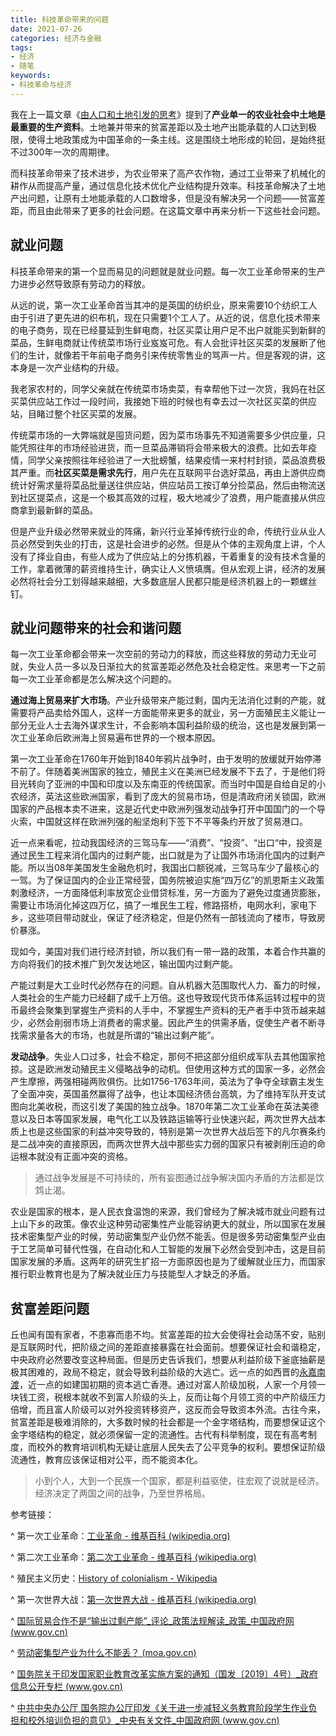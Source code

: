 ```yaml
---
title: 科技革命带来的问题
date: 2021-07-26
categories: 经济与金融
tags: 
- 经济
- 随笔
keywords:
- 科技革命与经济
---
```


我在上一篇文章《[由人口和土地引发的思考](https://zhuanlan.zhihu.com/p/363367093)》提到了**产业单一的农业社会中土地是最重要的生产资料**。土地兼并带来的贫富差距以及土地产出能承载的人口达到极限，使得土地政策成为中国革命的一条主线。这是围绕土地形成的轮回，是始终挺不过300年一次的周期律。

而科技革命带来了技术进步，为农业带来了高产农作物，通过工业带来了机械化的耕作从而提高产量，通过信息化技术优化产业结构提升效率。科技革命解决了土地产出问题，让原有土地能承载的人口数增多，但是没有解决另一个问题——贫富差距，而且由此带来了更多的社会问题。在这篇文章中再来分析一下这些社会问题。

## 就业问题

科技革命带来的第一个显而易见的问题就是就业问题。每一次工业革命带来的生产力进步必然导致原有劳动力的释放。

从远的说，第一次工业革命首当其冲的是英国的纺织业，原来需要10个纺织工人由于引进了更先进的织布机，现在只需要1个工人了。从近的说，信息化技术带来的电子商务，现在已经蔓延到生鲜电商，社区买菜让用户足不出户就能买到新鲜的菜品，生鲜电商就让传统菜市场行业岌岌可危。有人会批评社区买菜的发展断了他们的生计，就像若干年前电子商务引来传统零售业的骂声一片。但是客观的讲，这本身是一次产业结构的升级。

我老家农村的，同学父亲就在传统菜市场卖菜，有幸帮他下过一次货，我妈在社区买菜供应站工作过一段时间，我接她下班的时候也有幸去过一次社区买菜的供应站，目睹过整个社区买菜的发展。

传统菜市场的一大弊端就是囤货问题，因为菜市场事先不知道需要多少供应量，只能凭照往年的市场经验进货，而一旦菜品滞销将会带来极大的浪费。比如去年疫情，同学父亲按照往年经验进了一大批螃蟹，结果疫情一来村村封锁，菜品浪费极其严重。而**社区买菜是需求先行**，用户先在互联网平台选好菜品，再由上游供应商统计好需求量将菜品批量送往供应站，供应站员工按订单分捡菜品，然后由物流送到社区提菜点，这是一个极其高效的过程，极大地减少了浪费，用户能直接从供应商拿到最新鲜的菜品。

但是产业升级必然带来就业的阵痛，新兴行业革掉传统行业的命，传统行业从业人员必然受到失业的打击，这是社会进步的必然。但是从个体的主观角度上讲，个人没有了择业自由，有些人成为了供应站上的分拣机器，干着重复的没有技术含量的工作，拿着微薄的薪资维持生计，确实让人义愤填膺。但从宏观上讲，经济的发展必然将社会分工划得越来越细，大多数底层人民都只能是经济机器上的一颗螺丝钉。

## 就业问题带来的社会和谐问题

每一次工业革命都会带来一次空前的劳动力的释放，而这些释放的劳动力无业可就，失业人员一多以及日渐拉大的贫富差距必然危及社会稳定性。来思考一下之前每一次工业革命都是怎么解决这个问题的。

**通过海上贸易来扩大市场**。产业升级带来产能过剩，国内无法消化过剩的产能，就需要将产品卖给外国人，这样一方面能带来更多的就业，另一方面殖民主义能让一部分无业人士去海外谋求生计，不会影响本国利益阶级的统治，这也是发展到第一次工业革命后欧洲海上贸易遍布世界的一个根本原因。

第一次工业革命在1760年开始到1840年鸦片战争时，由于发明的放缓就开始停滞不前了。伴随着美洲国家的独立，殖民主义在美洲已经发展不下去了，于是他们将目光转向了亚洲的中国和印度以及东南亚的传统国家。而当时中国是自给自足的小农经济，英法这些欧洲国家，看到了庞大的贸易市场，但是清政府闭关锁国，欧洲国家的产品根本卖不进来，这是近代史中欧洲列强发动战争打开中国国门的一个导火索，中国就这样在欧洲列强的船坚炮利下签下不平等条约开放了贸易港口。

近一点来看呢，拉动我国经济的三驾马车——“消费”、“投资”、“出口“中，投资是通过民生工程来消化国内的过剩产能，出口就是为了让国外市场消化国内的过剩产能。所以当08年美国发生金融危机时，我国出口额锐减，三驾马车少了最核心的一驾。为了保证国内的企业正常经营，国务院被迫实施“四万亿”的凯恩斯主义政策刺激经济，一方面降低利率放宽企业借贷标准，另一方面为了避免过度通货膨胀，需要让市场消化掉这四万亿，搞了一堆民生工程，修路搭桥，电网水利，家电下乡，这些项目带动就业，保证了经济稳定，但是仍然有一部钱流向了楼市，导致房价暴涨。

现如今，美国对我们进行经济封锁，所以我们有一带一路的政策，本着合作共赢的方向将我们的技术推广到欠发达地区，输出国内过剩产能。

产能过剩是大工业时代必然存在的问题。自从机器大范围取代人力、畜力的时候，人类社会的生产能力已经翻了成千上万倍。这也导致现代货币体系运转过程中的货币最终会聚集到掌握生产资料的人手中，不掌握生产资料的无产者手中货币越来越少，必然会削弱市场上消费者的需求量。因此产生的供需矛盾，促使生产者不断寻找需求量各大的市场，也就是所谓的“输出过剩产能”。

**发动战争**。失业人口过多，社会不稳定，那何不把这部分组织成军队去其他国家抢掠。这是欧洲发动殖民主义侵略战争的动机。但使用这种方式的国家一多，必然会产生摩擦，两强相碰两败俱伤。比如1756-1763年间，英法为了争夺全球霸主发生了全面冲突，英国虽然赢得了战争，也让本国经济债台高筑，为了维持军队开支试图向北美收税，而这引发了美国的独立战争。1870年第二次工业革命在英法美德意以及日本等国家发展，电气化工以及铁路运输等行业快速兴起，两次世界大战本质上也是这些国家的利益冲突导致的，特别是第一次世界大战后签下的凡尔赛条约是二战冲突的直接原因，而两次世界大战中那些实力弱的国家只有被剥削压迫的命运根本就没有正面冲突的资格。

> 通过战争发展是不可持续的，所有妄图通过战争解决国内矛盾的方法都是饮鸩止渴。

农业是国家的根本，是人民衣食温饱的来源，我们曾经为了解决城市就业问题有过上山下乡的政策。像农业这种劳动密集性产业能容纳更大的就业，所以国家在发展技术密集型产业的时候，劳动密集型产业仍然不能丢。但是很多劳动密集型产业由于工艺简单可替代性强，在自动化和人工智能的发展下必然会受到冲击，这是目前国家发展的矛盾。这两年的研究生扩招一方面原因也是为了缓解就业压力，而国家推行职业教育也是为了解决就业压力与技能型人才缺乏的矛盾。

## 贫富差距问题

丘也闻有国有家者，不患寡而患不均。贫富差距的拉大会使得社会动荡不安，贴别是互联网时代，把阶级之间的差距直接暴露在社会面前。想要保证社会和谐稳定，中央政府必然要改变这种局面。但是历史告诉我们，想要从利益阶级下釜底抽薪是极其困难的，政局不稳定，就会导致利益阶级的大逃亡。远一点的如西晋的[永嘉南渡](https://baike.baidu.com/item/永嘉南渡/4396519)，近一点的如建国初期的资本逃亡香港。通过对富人阶级加税，人家一个月领一块钱工资，税根本就收不到富人阶级的头上，反而让每个月领工资的中产阶级压力倍增，而且富人阶级可以对外投资转移资产，这反而会导致资本外流。古往今来，贫富差距是极难消除的，大多数时候的社会都是一个金字塔结构，而要想保证这个金字塔结构的稳定，就必须保留一定的流通性。古代有科举制度，现在有高考制度，而校外的教育培训机构无疑让底层人民失去了公平竞争的权利。要想保证阶级流通性，教育应该保证相对公平，而不能资本化。



> 小到个人，大到一个民族一个国家，都是利益驱使，往宏观了说就是经济。经济决定了两国之间的战争，乃至世界格局。



参考链接：

^ 第一次工业革命：[工业革命 - 维基百科 (wikipedia.org)](https://en.wikipedia.org/wiki/Industrial_Revolution)

^ 第二次工业革命：[第二次工业革命 - 维基百科 (wikipedia.org)](https://en.wikipedia.org/wiki/Second_Industrial_Revolution)

^ 殖民主义历史：[History of colonialism - Wikipedia](https://en.wikipedia.org/wiki/History_of_colonialism)

^ 第一次世界大战：[第一次世界大战 - 维基百科 (wikipedia.org)](https://en.wikipedia.org/wiki/World_War_I)

^ [国际贸易合作不是“输出过剩产能”_评论_政策法规解读_政策_中国政府网 (www.gov.cn)](http://www.gov.cn/zhengce/2015-07/04/content_2890108.htm)

^ [劳动密集型产业为什么不能丢？ (moa.gov.cn)](http://www.moa.gov.cn/ztzl/xjpgysngzzyls/snxxt/202105/t20210528_6368649.htm)

^ [国务院关于印发国家职业教育改革实施方案的通知（国发〔2019〕4号）_政府信息公开专栏 (www.gov.cn)](http://www.gov.cn/zhengce/content/2019-02/13/content_5365341.htm)

^ [中共中央办公厅 国务院办公厅印发《关于进一步减轻义务教育阶段学生作业负担和校外培训负担的意见》_中央有关文件_中国政府网 (www.gov.cn)](http://www.gov.cn/zhengce/2021-07/24/content_5627132.htm)
